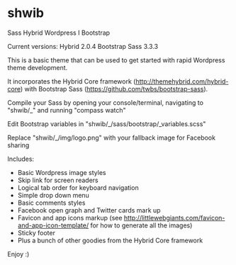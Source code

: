 shwib
=====

Sass
Hybrid
Wordpress
I
Bootstrap

Current versions:
Hybrid 2.0.4
Bootstrap Sass 3.3.3


This is a basic theme that can be used to get started with rapid Wordpress theme development.

It incorporates the Hybrid Core framework (http://themehybrid.com/hybrid-core) with Bootstrap Sass (https://github.com/twbs/bootstrap-sass).

Compile your Sass by opening your console/terminal, navigating to "shwib/_" and running "compass watch"

Edit Bootstrap variables in "shwib/_/sass/bootstrap/_variables.scss"

Replace "shwib/_/img/logo.png" with your fallback image for Facebook sharing

Includes:
- Basic Wordpress image styles
- Skip link for screen readers
- Logical tab order for keyboard navigation
- Simple drop down menu
- Basic comments styles
- Facebook open graph and Twitter cards mark up
- Favicon and app icons markup (see http://littlewebgiants.com/favicon-and-app-icon-template/ for how to generate all the images)
- Sticky footer
- Plus a bunch of other goodies from the Hybrid Core framework

Enjoy :)